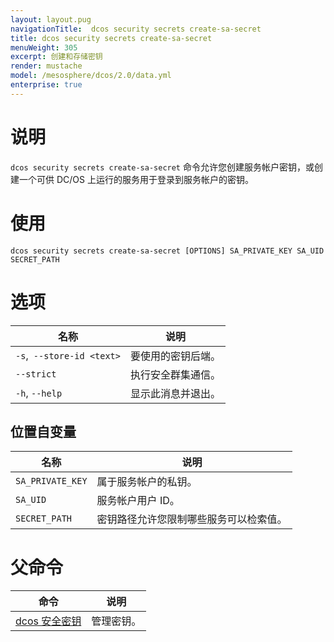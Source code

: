 ```yaml
---
layout: layout.pug
navigationTitle:  dcos security secrets create-sa-secret
title: dcos security secrets create-sa-secret
menuWeight: 305
excerpt: 创建和存储密钥
render: mustache
model: /mesosphere/dcos/2.0/data.yml
enterprise: true
---
```


# 说明

`dcos security secrets create-sa-secret` 命令允许您创建服务帐户密钥，或创建一个可供 DC/OS 上运行的服务用于登录到服务帐户的密钥。

# 使用

```
dcos security secrets create-sa-secret [OPTIONS] SA_PRIVATE_KEY SA_UID SECRET_PATH
```

# 选项

| 名称 | 说明 |
|---------|-------------|
| `-s`,` --store-id <text>` | 要使用的密钥后端。|
| `--strict ` | 执行安全群集通信。|
| `-h`, `--help`| 显示此消息并退出。|

## 位置自变量

| 名称 | 说明 |
|---------|-------------|
| `SA_PRIVATE_KEY` | 属于服务帐户的私钥。 |
| `SA_UID` | 服务帐户用户 ID。 |
| `SECRET_PATH` | 密钥路径允许您限制哪些服务可以检索值。 |

# 父命令

| 命令 | 说明 |
|---------|-------------|
| [dcos 安全密钥](/mesosphere/dcos/2.0/cli/command-reference/dcos-security/dcos-security-secrets/) | 管理密钥。 |
